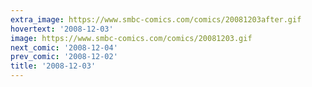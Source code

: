 ```yaml
---
extra_image: https://www.smbc-comics.com/comics/20081203after.gif
hovertext: '2008-12-03'
image: https://www.smbc-comics.com/comics/20081203.gif
next_comic: '2008-12-04'
prev_comic: '2008-12-02'
title: '2008-12-03'
---
```


